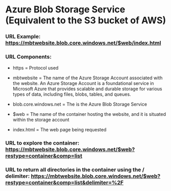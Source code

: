 # Azure Blob Storage Service (Equivalent to the S3 bucket of AWS)

### URL Example: https://mbtwebsite.blob.core.windows.net/$web/index.html

### URL Components:

 - https = Protocol used

 - mbtwebsite = The name of the Azure Storage Account associated with the website. An Azure Storage Account is a foundational service in Microsoft Azure that provides scalable and durable storage for various types of data, including files, blobs, tables, and queues.

 - blob.core.windows.net = The is the Azure Blob Storage Service

 - $web = The name of the container hosting the website, and it is situated within the storage account

 - index.html = The web page being requested

### URL to explore the container: https://mbtwebsite.blob.core.windows.net/$web?restype=container&comp=list

### URL to return all directories in the container using the / delimiter: https://mbtwebsite.blob.core.windows.net/$web?restype=container&comp=list&delimiter=%2F

### 
